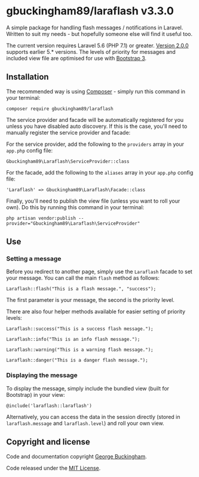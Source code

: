 # gbuckingham89/laraflash v3.3.0

A simple package for handling flash messages / notifications in Laravel. Written to suit my needs - but hopefully someone else will find it useful too.

The current version requires Laravel 5.6 (PHP 7.1) or greater. [Version 2.0.0](https://github.com/gbuckingham89/laraflash/tree/2.0.0) supports earlier 5.* versions. The levels of priority for messages and included view file are optimised for use with [Bootstrap 3](http://www.getbootstrap.com).

## Installation

The recommended way is using [Composer](https://getcomposer.org) - simply run this command in your terminal:

	composer require gbuckingham89/laraflash

The service provider and facade will be automatically registered for you unless you have disabled auto discovery. If this is the case, you'll need to manually register the service provider and facade:

For the service provider, add the following to the `providers` array in your `app.php` config file:

    Gbuckingham89\Laraflash\ServiceProvider::class

For the facade, add the following to the `aliases` array in your `app.php` config file:

    'Laraflash' => Gbuckingham89\Laraflash\Facade::class

Finally, you'll need to publish the view file (unless you want to roll your own). Do this by running this command in your terminal:

    php artisan vendor:publish --provider="Gbuckingham89\Laraflash\ServiceProvider"

## Use

### Setting a message

Before you redirect to another page, simply use the `Laraflash` facade to set your message. You can call the main `flash` method as follows:

    Laraflash::flash("This is a flash message.", "success");

The first parameter is your message, the second is the priority level.

There are also four helper methods available for easier setting of priority levels:

    Laraflash::success("This is a success flash message.");

    Laraflash::info("This is an info flash message.");

    Laraflash::warning("This is a warning flash message.");

    Laraflash::danger("This is a danger flash message.");

### Displaying the message

To display the message, simply include the bundled view (built for Bootstrap) in your view:

    @include('laraflash::laraflash')

Alternatively, you can access the data in the session directly (stored in `laraflash.message` and `laraflash.level`) and roll your own view.

## Copyright and license

Code and documentation copyright [George Buckingham](https://www.georgebuckingham.com).

Code released under the [MIT License](https://github.com/gbuckingham89/laraflash/blob/master/LICENSE).
